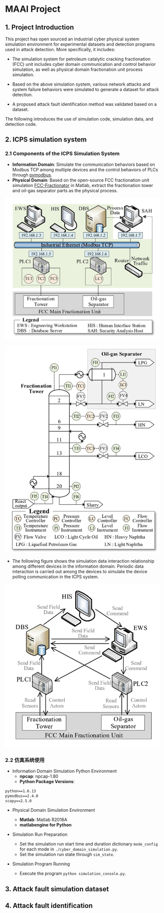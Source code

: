 <!--
 * @Author: Xin Du
 * @Date: 2024-12-16 10:50:30
 * @LastEditors: Xin Du
 * @LastEditTime: 2024-12-18 11:55:01
 * @Description: file content
-->


# MAAI Project

## 1. Project Introduction


This project has open sourced an industrial cyber physical system simulation environment for experimental datasets and detection programs used in attack detection. More specifically, it includes: 

* The simulation system for petroleum catalytic cracking fractionation (FCC) unit includes cyber domain communication and control behavior simulation, as well as physical domain fractionation unit process simulation.
  
* Based on the above simulation system, various network attacks and system failure behaviors were simulated to generate a dataset for attack detection.
 
* A proposed attack fault identification method was validated based on a dataset.

The following introduces the use of simulation code, simulation data, and detection code.

## 2. ICPS simulation system

### 2.1 Components of the ICPS Simulation System
- **Information Domain**: Simulate the communication behaviors based on Modbus TCP among multiple devices and the control behaviors of PLCs through [pymodbus](https://pymodbus.readthedocs.io/en/latest/).
- **Physical Domain**: Based on the open-source FCC fractionation unit simulation [FCC-Fractionator](https://github.com/Baldea-Group/FCC-Fractionator) in Matlab, extract the fractionation tower and oil-gas separator parts as the physical process. 

![Testbed_Cyber_Domain](./doc/image/Testbed_Cyber_Domain.jpg)

![Testbed_Physical_Domain](./doc/image/Testbed_Physical_Domain.jpg)

- The following figure shows the simulation data interaction relationship among different devices in the information domain. Periodic data interaction is carried out among the devices to simulate the device polling communication in the ICPS system.

![ICPS_simulation](./doc/image/ICPS_simulation.jpg)

### 2.2 仿真系统使用


- Information Domain Simulation Python Environment
  - **npcap**: npcap-1.80
  - **Python Package Versions**:
```
python==1.6.13
pymodbus==2.4.0
scapy==2.5.0
```

- Physical Domain Simulation Environment
  - **Matlab**: Matlab R2018A
  - **matlabengine for Python**

- Simulation Run Preparation
  - Set the simulation run start time and duration dictionary `mode_config` for each mode in `./cyber_domain_simulation.py`.
  - Set the simulation run state through `sim_state`.

- Simulation Program Running
  - Execute the program `python simulation_console.py`. 


## 3. Attack fault simulation dataset


## 4. Attack fault identification

